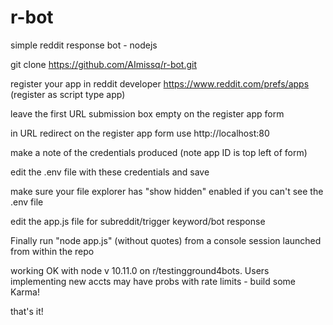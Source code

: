 # r-bot
simple reddit response bot - nodejs

git clone https://github.com/AImissq/r-bot.git


register your app in reddit developer https://www.reddit.com/prefs/apps  (register as script type app)

leave the first URL submission box empty on the register app form

in URL redirect on the register app form use http://localhost:80

make a note of the credentials produced (note app ID is top left of form)

edit the .env file with these credentials and save

make sure your file explorer has "show hidden" enabled if you can't see the .env file

edit the app.js file for subreddit/trigger keyword/bot response 

Finally run "node app.js" (without quotes) from a console session launched from within the repo

working OK with node v 10.11.0 on r/testingground4bots. Users implementing new accts may have probs with rate limits - build some Karma!

that's it!

